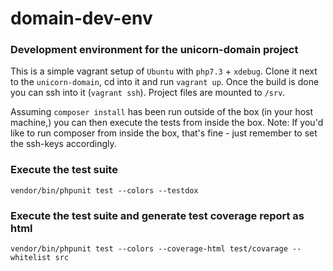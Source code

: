 # domain-dev-env
### Development environment for the unicorn-domain project

This is a simple vagrant setup of `Ubuntu` with `php7.3` + `xdebug`. Clone it next to the `unicorn-domain`, cd into it and run `vagrant up`.
Once the build is done you can ssh into it (`vagrant ssh`). Project files are mounted to `/srv`.

Assuming `composer install` has been run outside of the box (in your host machine,) you can then execute the tests from inside the box.
Note: If you'd like to run composer from inside the box, that's fine - just remember to set the ssh-keys accordingly.

### Execute the test suite
```
vendor/bin/phpunit test --colors --testdox
```

### Execute the test suite and generate test coverage report as html
```
vendor/bin/phpunit test --colors --coverage-html test/covarage --whitelist src
```
